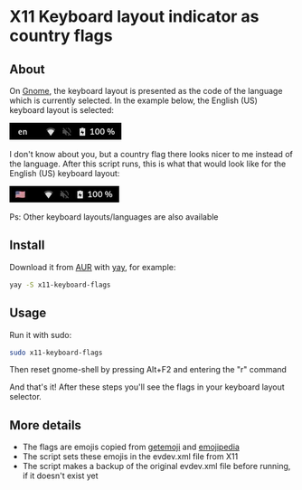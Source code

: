 # X11 Keyboard layout indicator as country flags

## About

On [Gnome](https://www.gnome.org/), the keyboard layout is presented as the code of the language which is currently selected. In the example below, the English (US) keyboard layout is selected:

![Original keyboard layout identifier](./img/original.jpg "Original keyboard layout identifier")

I don't know about you, but a country flag there looks nicer to me instead of the language. After this script runs, this is what that would look like for the English (US) keyboard layout:

![Modified keyboard layout identifier](./img/modified.jpg "Modified keyboard layout identifier")

Ps: Other keyboard layouts/languages are also available

## Install

Download it from [AUR](https://aur.archlinux.org/) with [yay](https://github.com/Jguer/yay), for example:

```bash
yay -S x11-keyboard-flags
```

## Usage

Run it with sudo:

```bash
sudo x11-keyboard-flags
```

Then reset gnome-shell by pressing Alt+F2 and entering the "r" command

And that's it! After these steps you'll see the flags in your keyboard layout selector.

## More details

- The flags are emojis copied from [getemoji](https://getemoji.com/#flags) and [emojipedia](https://emojipedia.org/flags/)
- The script sets these emojis in the evdev.xml file from X11
- The script makes a backup of the original evdev.xml file before running, if it doesn't exist yet
